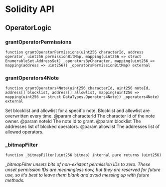 # Solidity API

## OperatorLogic

### grantOperatorPermissions

```solidity
function grantOperatorPermissions(uint256 characterId, address operator, uint256 permissionBitMap, mapping(uint256 => struct EnumerableSet.AddressSet) _operatorsByCharacter, mapping(uint256 => mapping(address => uint256)) _operatorsPermissionBitMap) external
```

### grantOperators4Note

```solidity
function grantOperators4Note(uint256 characterId, uint256 noteId, address[] blocklist, address[] allowlist, mapping(uint256 => mapping(uint256 => struct DataTypes.Operators4Note)) _operators4Note) external
```

Set blocklist and allowlist for a specific note. Blocklist and allowlist are overwritten every time.
     @param characterId The character Id of the note owner.
     @param noteId The note Id to grant.
     @param blocklist The addresses list of blocked operators.
     @param allowlist The addresses list of allowed operators.

### _bitmapFilter

```solidity
function _bitmapFilter(uint256 bitmap) internal pure returns (uint256)
```

__bitmapFilter unsets bits of non-existent permission IDs to zero.
These unset permission IDs are meaningless now, but they are reserved for future use,
so it's best to leave them blank and avoid messing up with future methods._


